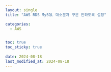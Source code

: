 ```yaml
---
layout: single
title: "AWS RDS MySQL 대소문자 구분 안하도록 설정"

categories:
  - AWS


toc: true
toc_sticky: true
 
date: 2024-08-18
last_modified_at: 2024-08-18
---
```

